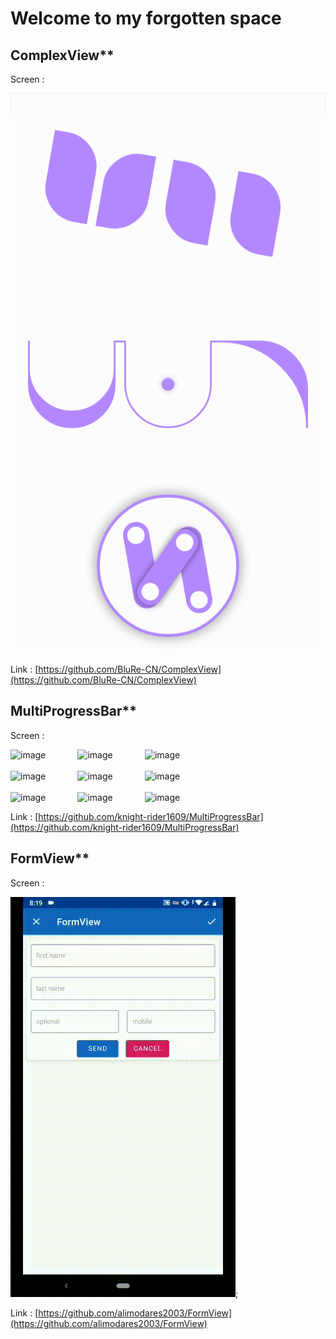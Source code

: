 # Welcome to my forgotten space
## ComplexView**
Screen : 

![enter image description here](image/ComplexView/Screenshot_2019-07-23-01-34-06.png)

Link : [https://github.com/BluRe-CN/ComplexView](https://github.com/BluRe-CN/ComplexView)

## MultiProgressBar**
Screen : 

![image](https://github.com/knight-rider1609/MultiProgressBar/blob/master/versatileprogressbar/src/main/res/drawable/bouncy_balls.gif)&nbsp;&nbsp;&nbsp;&nbsp;&nbsp;&nbsp;&nbsp;&nbsp;&nbsp;&nbsp;&nbsp;&nbsp;
![image](https://github.com/knight-rider1609/MultiProgressBar/blob/master/versatileprogressbar/src/main/res/drawable/clock.gif)&nbsp;&nbsp;&nbsp;&nbsp;&nbsp;&nbsp;&nbsp;&nbsp;&nbsp;&nbsp;&nbsp;&nbsp;
![image](https://github.com/knight-rider1609/MultiProgressBar/blob/master/versatileprogressbar/src/main/res/drawable/fidget.gif)
</br>
</br>
![image](https://github.com/knight-rider1609/MultiProgressBar/blob/master/versatileprogressbar/src/main/res/drawable/gear_duo.gif)&nbsp;&nbsp;&nbsp;&nbsp;&nbsp;&nbsp;&nbsp;&nbsp;&nbsp;&nbsp;&nbsp;&nbsp;
![image](https://github.com/knight-rider1609/MultiProgressBar/blob/master/versatileprogressbar/src/main/res/drawable/hour_glass.gif)&nbsp;&nbsp;&nbsp;&nbsp;&nbsp;&nbsp;&nbsp;&nbsp;&nbsp;&nbsp;&nbsp;&nbsp;
![image](https://github.com/knight-rider1609/MultiProgressBar/blob/master/versatileprogressbar/src/main/res/drawable/jelly_belly.gif)
</br>
</br>
![image](https://github.com/knight-rider1609/MultiProgressBar/blob/master/versatileprogressbar/src/main/res/drawable/infinity_bar.gif)&nbsp;&nbsp;&nbsp;&nbsp;&nbsp;&nbsp;&nbsp;&nbsp;&nbsp;&nbsp;&nbsp;&nbsp;
![image](https://github.com/knight-rider1609/MultiProgressBar/blob/master/versatileprogressbar/src/main/res/drawable/rainbow_ring.gif)&nbsp;&nbsp;&nbsp;&nbsp;&nbsp;&nbsp;&nbsp;&nbsp;&nbsp;&nbsp;&nbsp;&nbsp;
![image](https://github.com/knight-rider1609/MultiProgressBar/blob/master/versatileprogressbar/src/main/res/drawable/triad_ring.gif)

Link : [https://github.com/knight-rider1609/MultiProgressBar](https://github.com/knight-rider1609/MultiProgressBar)

## FormView**
Screen : 

![image](image/FormView/mygif.gif);

Link : [https://github.com/alimodares2003/FormView](https://github.com/alimodares2003/FormView)

